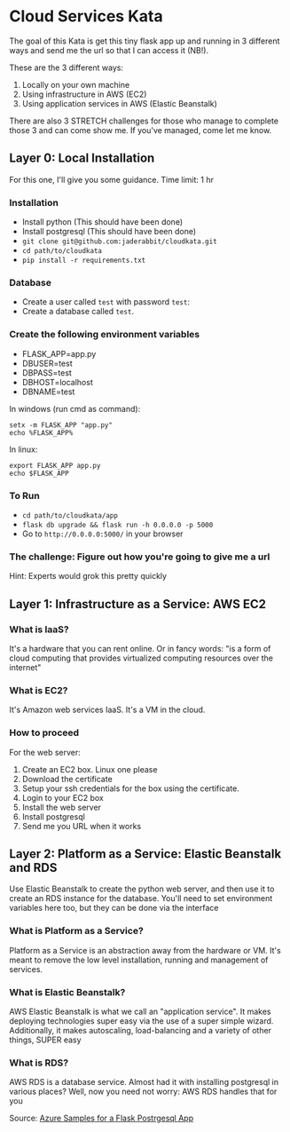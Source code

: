 # Cloud Services Kata


The goal of this Kata is get this tiny flask app up and running in 3 different ways and send me the url so that I can access it (NB!).

These are the 3 different ways: 
1. Locally on your own machine
2. Using infrastructure in AWS (EC2)
3. Using application services in AWS (Elastic Beanstalk)

There are also 3 STRETCH challenges for those who manage to complete those 3 and can come show me. If you've managed, come let me know. 

## Layer 0: Local Installation

For this one, I'll give you some guidance. 
Time limit: 1 hr

### Installation

- Install python (This should have been done)
- Install postgresql (This should have been done)
- `git clone git@github.com:jaderabbit/cloudkata.git` 
- `cd path/to/cloudkata`
- `pip install -r requirements.txt`


### Database

- Create a user called `test` with password `test`: 
- Create a database called `test`. 


### Create the following environment variables

- FLASK_APP=app.py
- DBUSER=test 
- DBPASS=test 
- DBHOST=localhost
- DBNAME=test

In windows (run cmd as command):
```
setx -m FLASK_APP "app.py"
echo %FLASK_APP%
```
In linux:
```
export FLASK_APP app.py
echo $FLASK_APP
```

### To Run 

- `cd path/to/cloudkata/app`
- `flask db upgrade && flask run -h 0.0.0.0 -p 5000`
- Go to `http://0.0.0.0:5000/` in your browser

### The challenge: Figure out how you're going to give me a url 

Hint: Experts would grok this pretty quickly



## Layer 1: Infrastructure as a Service: AWS EC2

### What is IaaS?

It's a hardware that you can rent online. Or in fancy words: "is a form of cloud computing that provides virtualized computing resources over the internet"

### What is EC2?

It's Amazon web services IaaS. It's a VM in the cloud.


### How to proceed

For the web server:

1. Create an EC2 box. Linux one please
2. Download the certificate
3. Setup your ssh credentials for the box using the certificate. 
4. Login to your EC2 box
5. Install the web server
6. Install postgresql
7. Send me you URL when it works

## Layer 2: Platform as a Service: Elastic Beanstalk and RDS

Use Elastic Beanstalk to create the python web server, and then use it to create an RDS instance for the database. You'll need to set environment variables here too, but they can be done via the interface

### What is Platform as a Service?

Platform as a Service is an abstraction away from the hardware or VM. It's meant to remove the low level installation, running and management of services. 


### What is Elastic Beanstalk?

AWS Elastic Beanstalk is what we call an "application service". It makes deploying technologies super easy via the use of a super simple wizard. Additionally, it makes autoscaling, load-balancing and a variety of other things, SUPER easy

### What is RDS?

AWS RDS is a database service. Almost had it with installing postgresql in various places? Well, now you need not worry: AWS RDS handles that for you


Source: [Azure Samples for a Flask Postrgesql App](https://github.com/Azure-Samples/flask-postgresql-app)
